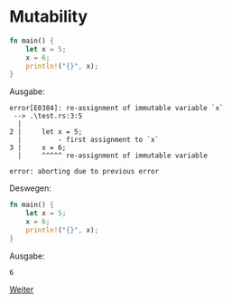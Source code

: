 # Mutability

```Rust
fn main() {
    let x = 5;
    x = 6;
    println!("{}", x);
}
```

Ausgabe:
```
error[E0384]: re-assignment of immutable variable `x`
 --> .\test.rs:3:5
  |
2 |     let x = 5;
  |         - first assignment to `x`
3 |     x = 6;
  |     ^^^^^ re-assignment of immutable variable

error: aborting due to previous error
```

Deswegen:

```Rust
fn main() {
    let x = 5;
    x = 6;
    println!("{}", x);
}
```

Ausgabe:
```
6
```

[Weiter](https://github.com/mpdrescher/pottcpp-rust-vortrag/blob/master/slides/ownership/ownership3.md)